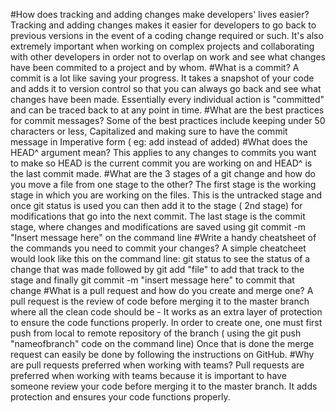 #How does tracking and adding changes make developers' lives easier?
Tracking and adding changes makes it easier for developers to go back to previous versions in the event of a coding change required or such. It's also extremely important when working on complex projects and collaborating with other developers in order not to overlap on work and see what changes have been commited to a project and by whom.
#What is a commit?
A commit is a lot like saving your progress. It takes a snapshot of your code and adds it to version control so that you can always go back and see what changes have been made. Essentially every individual action is "committed" and can be traced back to at any point in time.
#What are the best practices for commit messages?
Some of the best practices include keeping under 50 characters or less, Capitalized and making sure to have the commit message in Imperative form ( eg: add instead of added)
#What does the HEAD^ argument mean?
This applies to any changes to commits you want to make so HEAD is the current commit you are working on and HEAD^ is the last commit made.
#What are the 3 stages of a git change and how do you move a file from one stage to the other?
The first stage is the working stage in which you are working on the files. This is the untracked stage and once git status is used you can then add it to the stage ( 2nd stage) for modifications that go into the next commit. The last stage is the commit stage, where changes and modifications are saved using git commit -m "Insert message here" on the command line
#Write a handy cheatsheet of the commands you need to commit your changes?
A simple cheatcheet would look like this on the command line:
git status to see the status of a change that was made followed by git add "file" to add that track to the stage and finally git commit -m "insert message here" to commit that change
#What is a pull request and how do you create and merge one?
A pull request is the review of code before merging it to the master branch where all the clean code should be - It works as an extra layer of protection to ensure the code functions properly. In order to create one, one must first push from local to remote repository of the branch ( using the git push "nameofbranch" code on the command line) Once that is done the merge request can easily be done by following the instructions on GitHub.
#Why are pull requests preferred when working with teams?
Pull requests are preferred when working with teams because it is important to have someone review your code before merging it to the master branch. It adds protection and ensures your code functions properly.